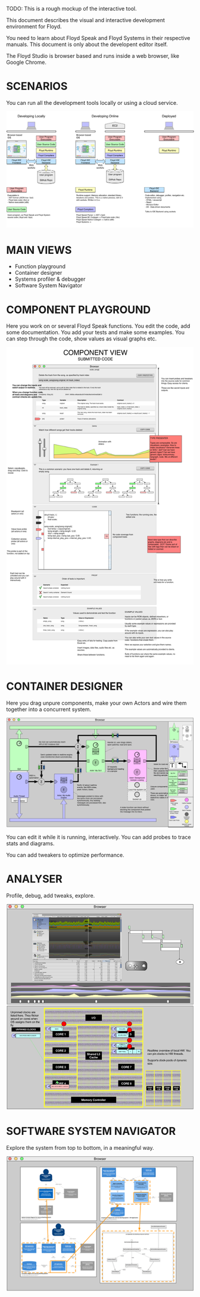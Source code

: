 TODO: This is a rough mockup of the interactive tool.

This document describes the visual and interactive development environment for Floyd.

You need to learn about Floyd Speak and Floyd Systems in their respective manuals. This document is only about the developent editor itself.

The Floyd Studio is browser based and runs inside a web browser, like Google Chrome.


# SCENARIOS
You can run all the development tools locally or using a cloud service.

![](floyd_studio_scenarios.png)




# MAIN VIEWS

- Function playground
- Container designer
- Systems profiler & debugger
- Software System Navigator

# COMPONENT PLAYGROUND

Here you work on or several Floyd Speak functions. You edit the code, add some documentation. You add your tests and make some examples. You can step through the code, show values as visual graphs etc.

![](floyd_studio_component.png)



# CONTAINER DESIGNER

Here you drag unpure components, make your own Actors and wire them together into a concurrent system.


![](./floyd_studio_container_designer.png)

You can edit it while it is running, interactively. You can add probes to trace stats and diagrams.

You can add tweakers to optimize performance.

# ANALYSER

Profile, debug, add tweaks, explore.

![](./floyd_studio_analyser.png)




# SOFTWARE SYSTEM NAVIGATOR
Explore the system from top to bottom, in a meaningful way.

![](./floyd_studio_navigator.png)
